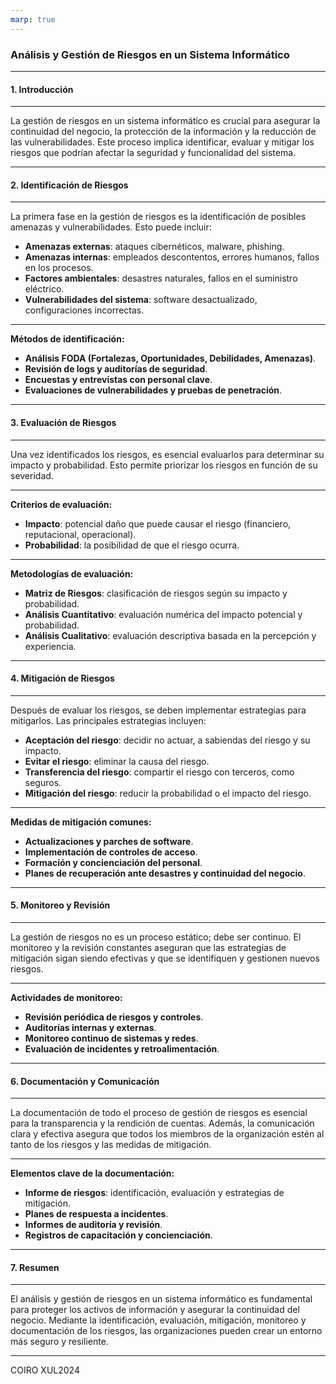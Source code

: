```yaml
---
marp: true
---
```




### Análisis y Gestión de Riesgos en un Sistema Informático



---

#### 1. **Introducción**



---

La gestión de riesgos en un sistema informático es crucial para asegurar la continuidad del negocio, la protección de la información y la reducción de las vulnerabilidades. Este proceso implica identificar, evaluar y mitigar los riesgos que podrían afectar la seguridad y funcionalidad del sistema.



---

#### 2. **Identificación de Riesgos**



---

La primera fase en la gestión de riesgos es la identificación de posibles amenazas y vulnerabilidades. Esto puede incluir:
- **Amenazas externas**: ataques cibernéticos, malware, phishing.
- **Amenazas internas**: empleados descontentos, errores humanos, fallos en los procesos.
- **Factores ambientales**: desastres naturales, fallos en el suministro eléctrico.
- **Vulnerabilidades del sistema**: software desactualizado, configuraciones incorrectas.



---



**Métodos de identificación:**

- **Análisis FODA (Fortalezas, Oportunidades, Debilidades, Amenazas)**.
- **Revisión de logs y auditorías de seguridad**.
- **Encuestas y entrevistas con personal clave**.
- **Evaluaciones de vulnerabilidades y pruebas de penetración**.



---

#### 3. **Evaluación de Riesgos**



---

Una vez identificados los riesgos, es esencial evaluarlos para determinar su impacto y probabilidad. Esto permite priorizar los riesgos en función de su severidad.

---

**Criterios de evaluación:**

- **Impacto**: potencial daño que puede causar el riesgo (financiero, reputacional, operacional).
- **Probabilidad**: la posibilidad de que el riesgo ocurra.



---

**Metodologías de evaluación:**
- **Matriz de Riesgos**: clasificación de riesgos según su impacto y probabilidad.
- **Análisis Cuantitativo**: evaluación numérica del impacto potencial y probabilidad.
- **Análisis Cualitativo**: evaluación descriptiva basada en la percepción y experiencia.



---

#### 4. **Mitigación de Riesgos**



---

Después de evaluar los riesgos, se deben implementar estrategias para mitigarlos. Las principales estrategias incluyen:

- **Aceptación del riesgo**: decidir no actuar, a sabiendas del riesgo y su impacto.
- **Evitar el riesgo**: eliminar la causa del riesgo.
- **Transferencia del riesgo**: compartir el riesgo con terceros, como seguros.
- **Mitigación del riesgo**: reducir la probabilidad o el impacto del riesgo.



---

**Medidas de mitigación comunes:**
- **Actualizaciones y parches de software**.
- **Implementación de controles de acceso**.
- **Formación y concienciación del personal**.
- **Planes de recuperación ante desastres y continuidad del negocio**.



---

#### 5. **Monitoreo y Revisión**



---

La gestión de riesgos no es un proceso estático; debe ser continuo. El monitoreo y la revisión constantes aseguran que las estrategias de mitigación sigan siendo efectivas y que se identifiquen y gestionen nuevos riesgos.



---



**Actividades de monitoreo:**
- **Revisión periódica de riesgos y controles**.
- **Auditorías internas y externas**.
- **Monitoreo continuo de sistemas y redes**.
- **Evaluación de incidentes y retroalimentación**.



---

#### 6. **Documentación y Comunicación**





---

La documentación de todo el proceso de gestión de riesgos es esencial para la transparencia y la rendición de cuentas. Además, la comunicación clara y efectiva asegura que todos los miembros de la organización estén al tanto de los riesgos y las medidas de mitigación.



---

**Elementos clave de la documentación:**
- **Informe de riesgos**: identificación, evaluación y estrategias de mitigación.
- **Planes de respuesta a incidentes**.
- **Informes de auditoría y revisión**.
- **Registros de capacitación y concienciación**.



---

#### 7. **Resumen**

---

El análisis y gestión de riesgos en un sistema informático es fundamental para proteger los activos de información y asegurar la continuidad del negocio. Mediante la identificación, evaluación, mitigación, monitoreo y documentación de los riesgos, las organizaciones pueden crear un entorno más seguro y resiliente.

---

COIRO XUL2024